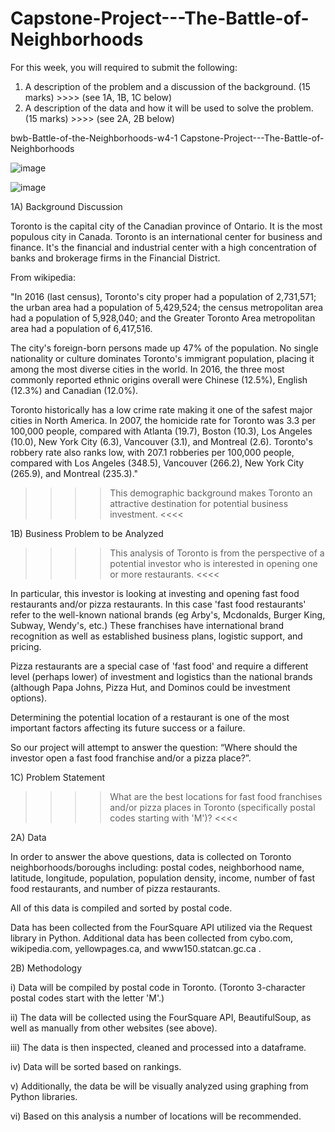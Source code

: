 # Capstone-Project---The-Battle-of-Neighborhoods

For this week, you will required to submit the following:

1) A description of the problem and a discussion of the background. (15 marks) >>>>  (see 1A, 1B, 1C below)
2) A description of the data and how it will be used to solve the problem. (15 marks) >>>>  (see 2A, 2B below)



bwb-Battle-of-the-Neighborhoods-w4-1
Capstone-Project---The-Battle-of-Neighborhoods

![image](https://user-images.githubusercontent.com/78384555/120907112-04b91b00-c62d-11eb-90c9-5293eda7cbe9.png)

![image](https://user-images.githubusercontent.com/78384555/120907117-0d115600-c62d-11eb-8309-1e4f69f3d48e.png)

1A) Background Discussion

Toronto is the capital city of the Canadian province of Ontario. It is the most populous city in Canada. Toronto is an international center for business and finance. It's the financial and industrial center with a high concentration of banks and brokerage firms in the Financial District.

From wikipedia:

"In 2016 (last census), Toronto's city proper had a population of 2,731,571; the urban area had a population of 5,429,524; the census metropolitan area had a population of 5,928,040; and the Greater Toronto Area metropolitan area had a population of 6,417,516.

The city's foreign-born persons made up 47% of the population. No single nationality or culture dominates Toronto's immigrant population, placing it among the most diverse cities in the world. In 2016, the three most commonly reported ethnic origins overall were Chinese (12.5%), English (12.3%) and Canadian (12.0%).

Toronto historically has a low crime rate making it one of the safest major cities in North America. In 2007, the homicide rate for Toronto was 3.3 per 100,000 people, compared with Atlanta (19.7), Boston (10.3), Los Angeles (10.0), New York City (6.3), Vancouver (3.1), and Montreal (2.6). Toronto's robbery rate also ranks low, with 207.1 robberies per 100,000 people, compared with Los Angeles (348.5), Vancouver (266.2), New York City (265.9), and Montreal (235.3)."

>>>> This demographic background makes Toronto an attractive destination for potential business investment. <<<<

1B) Business Problem to be Analyzed

>>>> This analysis of Toronto is from the perspective of a potential investor who is interested in opening one or more restaurants. <<<<

In particular, this investor is looking at investing and opening fast food restaurants and/or pizza restaurants. In this case 'fast food restaurants' refer to the well-known national brands (eg Arby's, Mcdonalds, Burger King, Subway, Wendy's, etc.) These franchises have international brand recognition as well as established business plans, logistic support, and pricing. 

Pizza restaurants are a special case of 'fast food' and require a different level (perhaps lower) of investment and logistics than the national brands (although Papa Johns, Pizza Hut, and Dominos could be investment options).

Determining the potential location of a restaurant is one of the most important factors affecting its future success or a failure.

So our project will attempt to answer the question: “Where should the investor open a fast food franchise and/or a pizza place?”.

1C) Problem Statement

>>>> What are the best locations for fast food franchises and/or pizza places in Toronto (specifically postal codes starting with 'M')? <<<<


2A) Data

In order to answer the above questions, data is collected on Toronto neighborhoods/boroughs including: postal codes, neighborhood name, latitude, longitude, population, population density, income, number of fast food restaurants, and number of pizza restaurants.

All of this data is compiled and sorted by postal code.

Data has been collected from the FourSquare API utilized via the Request library in Python. Additional data has been collected from cybo.com, wikipedia.com, yellowpages.ca, and www150.statcan.gc.ca .

2B) Methodology

i) Data will be compiled by postal code in Toronto. (Toronto 3-character postal codes start with the letter 'M'.)

ii) The data will be collected using the FourSquare API, BeautifulSoup, as well as manually from other websites (see above).

iii) The data is then inspected, cleaned and processed into a dataframe.

iv) Data will be sorted based on rankings.

v) Additionally, the data be will be visually analyzed using graphing from Python libraries.

vi) Based on this analysis a number of locations will be recommended.


